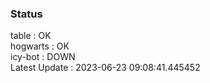 ### Status


table : OK  
hogwarts : OK  
icy-bot : DOWN  
Latest Update : 2023-06-23 09:08:41.445452
